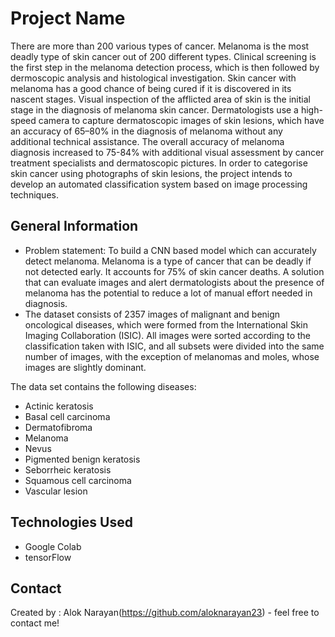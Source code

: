 # Project Name
There are more than 200 various types of cancer. Melanoma is the most deadly type of skin cancer out of 200 different types. Clinical screening is the first step in the melanoma detection process, which is then followed by dermoscopic analysis and histological investigation.
Skin cancer with melanoma has a good chance of being cured if it is discovered in its nascent stages. Visual inspection of the afflicted area of skin is the initial stage in the diagnosis of melanoma skin cancer.
Dermatologists use a high-speed camera to capture dermatoscopic images of skin lesions, which have an accuracy of 65–80% in the diagnosis of melanoma without any additional technical assistance. The overall accuracy of melanoma diagnosis increased to 75-84% with additional visual assessment by cancer treatment specialists and dermatoscopic pictures.
In order to categorise skin cancer using photographs of skin lesions, the project intends to develop an automated classification system based on image processing techniques.

## General Information
- Problem statement: To build a CNN based model which can accurately detect melanoma. Melanoma is a type of cancer that can be deadly if not detected early. It accounts for 75% of skin cancer deaths. A solution that can evaluate images and alert dermatologists about the presence of melanoma has the potential to reduce a lot of manual effort needed in diagnosis.
- The dataset consists of 2357 images of malignant and benign oncological diseases, which were formed from the International Skin Imaging Collaboration (ISIC). All images were sorted according to the classification taken with ISIC, and all subsets were divided into the same number of images, with the exception of melanomas and moles, whose images are slightly dominant.

The data set contains the following diseases:
- Actinic keratosis
- Basal cell carcinoma
- Dermatofibroma
- Melanoma
- Nevus
- Pigmented benign keratosis
- Seborrheic keratosis
- Squamous cell carcinoma
- Vascular lesion


## Technologies Used
- Google Colab
- tensorFlow

## Contact
Created by : Alok Narayan(https://github.com/aloknarayan23) - feel free to contact me!
